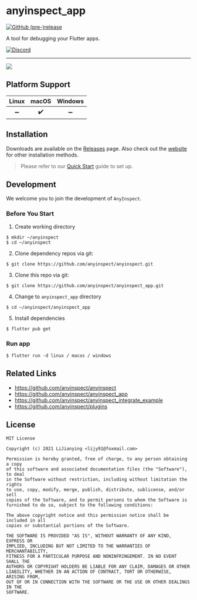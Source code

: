 # anyinspect_app

[![GitHub (pre-)release](https://img.shields.io/github/release/anyinspect/anyinspect_app/all.svg?style=flat-square)](https://github.com/anyinspect/anyinspect_app/releases)

A tool for debugging your Flutter apps.

[![Discord](https://img.shields.io/badge/discord-%237289DA.svg?style=for-the-badge&logo=discord&logoColor=white)](https://discord.gg/uJcUXQrs)

---

![](https://anyinspect.dev/images/screenshots/anyinspect_app.png)

## Platform Support

| Linux | macOS | Windows |
| :---: | :---: | :-----: |
|  ➖   |  ✔️   |   ➖    |

## Installation

Downloads are available on the [Releases](https://github.com/anyinspect/anyinspect_app/releases/latest) page. Also check out the [website](https://anyinspect.dev/release-notes) for other installation methods.

> Please refer to our [Quick Start](https://anyinspect.dev/docs) guide to set up.

## Development

We welcome you to join the development of `AnyInspect`.

### Before You Start

1. Create working directory

```
$ mkdir ~/anyinspect
$ cd ~/anyinspect
```

2. Clone dependency repos via git:

```
$ git clone https://github.com/anyinspect/anyinspect.git
```

3. Clone this repo via git:

```
$ git clone https://github.com/anyinspect/anyinspect_app.git
```

4. Change to `anyinspect_app` directory

```
$ cd ~/anyinspect/anyinspect_app
```

5. Install dependencies

```
$ flutter pub get
```

### Run app

```
$ flutter run -d linux / macos / windows
```

## Related Links

- https://github.com/anyinspect/anyinspect
- https://github.com/anyinspect/anyinspect_app
- https://github.com/anyinspect/anyinspect_integrate_example
- https://github.com/anyinspect/plugins

## License

```text
MIT License

Copyright (c) 2021 LiJianying <lijy91@foxmail.com>

Permission is hereby granted, free of charge, to any person obtaining a copy
of this software and associated documentation files (the "Software"), to deal
in the Software without restriction, including without limitation the rights
to use, copy, modify, merge, publish, distribute, sublicense, and/or sell
copies of the Software, and to permit persons to whom the Software is
furnished to do so, subject to the following conditions:

The above copyright notice and this permission notice shall be included in all
copies or substantial portions of the Software.

THE SOFTWARE IS PROVIDED "AS IS", WITHOUT WARRANTY OF ANY KIND, EXPRESS OR
IMPLIED, INCLUDING BUT NOT LIMITED TO THE WARRANTIES OF MERCHANTABILITY,
FITNESS FOR A PARTICULAR PURPOSE AND NONINFRINGEMENT. IN NO EVENT SHALL THE
AUTHORS OR COPYRIGHT HOLDERS BE LIABLE FOR ANY CLAIM, DAMAGES OR OTHER
LIABILITY, WHETHER IN AN ACTION OF CONTRACT, TORT OR OTHERWISE, ARISING FROM,
OUT OF OR IN CONNECTION WITH THE SOFTWARE OR THE USE OR OTHER DEALINGS IN THE
SOFTWARE.
```
